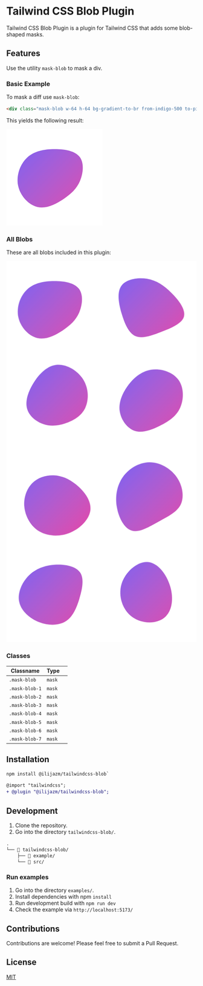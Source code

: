 # Tailwind CSS Blob Plugin

Tailwind CSS Blob Plugin is a plugin for Tailwind CSS that adds some blob-shaped masks.

## Features

Use the utility `mask-blob` to mask a div.

### Basic Example

To mask a diff use `mask-blob`:

<!-- prettier-ignore -->
```html
<div class="mask-blob w-64 h-64 bg-gradient-to-br from-indigo-500 to-pink-500"></div>
```

This yields the following result:

![Example Blob](docs/example_blob.png)

### All Blobs

These are all blobs included in this plugin:

![All blobs](docs/all_blobs.png)

### Classes

| Classname      | Type   |     |
| -------------- | ------ | --- |
| `.mask-blob`   | `mask` |     |
| `.mask-blob-1` | `mask` |     |
| `.mask-blob-2` | `mask` |     |
| `.mask-blob-3` | `mask` |     |
| `.mask-blob-4` | `mask` |     |
| `.mask-blob-5` | `mask` |     |
| `.mask-blob-6` | `mask` |     |
| `.mask-blob-7` | `mask` |     |

## Installation

```
npm install @ilijazm/tailwindcss-blob`
```

```diff
@import "tailwindcss";
+ @plugin "@ilijazm/tailwindcss-blob";
```

## Development

1. Clone the repository.
1. Go into the directory `tailwindcss-blob/`.

```
.
└── 📁 tailwindcss-blob/
    ├── 📁 example/
    └── 📁 src/
```

### Run examples

1. Go into the directory `examples/`.
1. Install dependencies with npm `install`
1. Run development build with `npm run dev`
1. Check the example via `http://localhost:5173/`

## Contributions

Contributions are welcome! Please feel free to submit a Pull Request.

## License

[MIT](../LICENSE)
